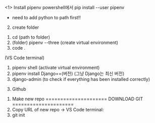 <1> Install pipenv
powershell에서 
pip install --user pipenv
* need to add python to path first!!

2) create folder
1. cd (path to folder)
2. (folder) pipenv --three (create virtual environment)
3. code .

(VS Code terminal)
1. pipenv shell (activate virtual environment)
2. pipenv install Django==(버전)
(그냥 Django는 최신 버전)
3. django-admin (to check if everything has been installed correctly)

3) Github
1. Make new repo
=====================
DOWNLOAD GIT
=====================
2. Copy URL of new repo -> VS Code terminal:
1. git init

